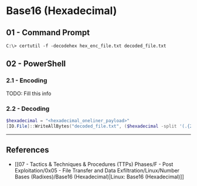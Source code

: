 # Base16 (Hexadecimal)

## 01 - Command Prompt

```
C:\> certutil -f -decodehex hex_enc_file.txt decoded_file.txt
```

## 02 - PowerShell

### 2.1 - Encoding

TODO: Fill this info

### 2.2 - Decoding

```powershell
$hexadecimal = "<hexadecimal_oneliner_payload>"
[IO.File]::WriteAllBytes("decoded_file.txt", ($hexadecimal -split '(.{2})' | Where-Object { $_ -ne '' } | ForEach-Object { [Convert]::ToByte($_, 16) }))
```

---
## References

- [[07 - Tactics & Techniques & Procedures (TTPs) Phases/F - Post Exploitation/0x05 - File Transfer and Data Exfiltration/Linux/Number Bases (Radixes)/Base16 (Hexadecimal)|Linux: Base16 (Hexadecimal)]]